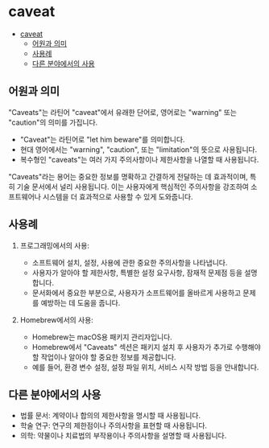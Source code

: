 # caveat

- [caveat](#caveat)
    - [어원과 의미](#어원과-의미)
    - [사용례](#사용례)
    - [다른 분야에서의 사용](#다른-분야에서의-사용)

## 어원과 의미

"Caveats"는 라틴어 "caveat"에서 유래한 단어로, 영어로는 "warning" 또는 "caution"의 의미를 가집니다.

- "Caveat"는 라틴어로 "let him beware"를 의미합니다.
- 현대 영어에서는 "warning", "caution", 또는 "limitation"의 뜻으로 사용됩니다.
- 복수형인 "caveats"는 여러 가지 주의사항이나 제한사항을 나열할 때 사용됩니다.

"Caveats"라는 용어는 중요한 정보를 명확하고 간결하게 전달하는 데 효과적이며, 특히 기술 문서에서 널리 사용됩니다.
이는 사용자에게 핵심적인 주의사항을 강조하여 소프트웨어나 시스템을 더 효과적으로 사용할 수 있게 도와줍니다.

## 사용례

1. 프로그래밍에서의 사용:
   - 소프트웨어 설치, 설정, 사용에 관한 중요한 주의사항을 나타냅니다.
   - 사용자가 알아야 할 제한사항, 특별한 설정 요구사항, 잠재적 문제점 등을 설명합니다.
   - 문서화에서 중요한 부분으로, 사용자가 소프트웨어를 올바르게 사용하고 문제를 예방하는 데 도움을 줍니다.

2. Homebrew에서의 사용:
   - Homebrew는 macOS용 패키지 관리자입니다.
   - Homebrew에서 "Caveats" 섹션은 패키지 설치 후 사용자가 추가로 수행해야 할 작업이나 알아야 할 중요한 정보를 제공합니다.
   - 예를 들어, 환경 변수 설정, 설정 파일 위치, 서비스 시작 방법 등을 안내합니다.

## 다른 분야에서의 사용

- 법률 문서: 계약이나 합의의 제한사항을 명시할 때 사용됩니다.
- 학술 연구: 연구의 제한점이나 주의사항을 표현할 때 사용됩니다.
- 의학: 약물이나 치료법의 부작용이나 주의사항을 설명할 때 사용됩니다.
